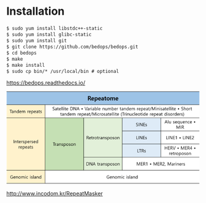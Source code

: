 # Installation
```
$ sudo yum install libstdc++-static
$ sudo yum install glibc-static
$ sudo yum install git
$ git clone https://github.com/bedops/bedops.git
$ cd bedops
$ make
$ make install
$ sudo cp bin/* /usr/local/bin # optional
```
<https://bedops.readthedocs.io/>


![Repeat regions](./image/repeat_region.png)

<http://www.incodom.kr/RepeatMasker>

